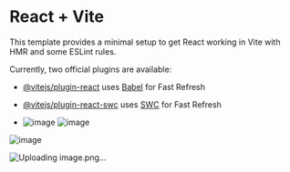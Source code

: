 # React + Vite

This template provides a minimal setup to get React working in Vite with HMR and some ESLint rules.

Currently, two official plugins are available:

- [@vitejs/plugin-react](https://github.com/vitejs/vite-plugin-react/blob/main/packages/plugin-react/README.md) uses [Babel](https://babeljs.io/) for Fast Refresh
- [@vitejs/plugin-react-swc](https://github.com/vitejs/vite-plugin-react-swc) uses [SWC](https://swc.rs/) for Fast Refresh

- ![image](https://github.com/user-attachments/assets/7029ccaa-3d80-4ac3-976a-b16ccec1007f)
![image](https://github.com/user-attachments/assets/5debb6e9-3192-4f1e-9c1d-04507a0fbe2e)

![image](https://github.com/user-attachments/assets/d6972f77-ab02-434e-ac0b-bd6251e0bcf8)

![Uploading image.png…]()
